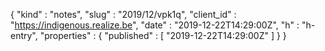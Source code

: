 {
  "kind" : "notes",
  "slug" : "2019/12/vpk1q",
  "client_id" : "https://indigenous.realize.be",
  "date" : "2019-12-22T14:29:00Z",
  "h" : "h-entry",
  "properties" : {
    "published" : [ "2019-12-22T14:29:00Z" ]
  }
}
